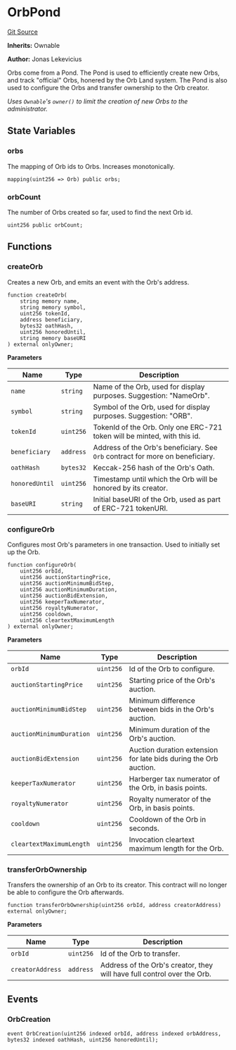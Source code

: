 # OrbPond
[Git Source](https://github.com/orbland/orb/blob/ede71e56991e5a4a14f114e02bbcc807493c9804/src/OrbPond.sol)

**Inherits:**
Ownable

**Author:**
Jonas Lekevicius

Orbs come from a Pond. The Pond is used to efficiently create new Orbs, and track "official" Orbs, honered
by the Orb Land system. The Pond is also used to configure the Orbs and transfer ownership to the Orb
creator.

*Uses `Ownable`'s `owner()` to limit the creation of new Orbs to the administrator.*


## State Variables
### orbs
The mapping of Orb ids to Orbs. Increases monotonically.


```solidity
mapping(uint256 => Orb) public orbs;
```


### orbCount
The number of Orbs created so far, used to find the next Orb id.


```solidity
uint256 public orbCount;
```


## Functions
### createOrb

Creates a new Orb, and emits an event with the Orb's address.


```solidity
function createOrb(
    string memory name,
    string memory symbol,
    uint256 tokenId,
    address beneficiary,
    bytes32 oathHash,
    uint256 honoredUntil,
    string memory baseURI
) external onlyOwner;
```
**Parameters**

|Name|Type|Description|
|----|----|-----------|
|`name`|`string`|         Name of the Orb, used for display purposes. Suggestion: "NameOrb".|
|`symbol`|`string`|       Symbol of the Orb, used for display purposes. Suggestion: "ORB".|
|`tokenId`|`uint256`|      TokenId of the Orb. Only one ERC-721 token will be minted, with this id.|
|`beneficiary`|`address`|  Address of the Orb's beneficiary. See `Orb` contract for more on beneficiary.|
|`oathHash`|`bytes32`|     Keccak-256 hash of the Orb's Oath.|
|`honoredUntil`|`uint256`| Timestamp until which the Orb will be honored by its creator.|
|`baseURI`|`string`|      Initial baseURI of the Orb, used as part of ERC-721 tokenURI.|


### configureOrb

Configures most Orb's parameters in one transaction. Used to initially set up the Orb.


```solidity
function configureOrb(
    uint256 orbId,
    uint256 auctionStartingPrice,
    uint256 auctionMinimumBidStep,
    uint256 auctionMinimumDuration,
    uint256 auctionBidExtension,
    uint256 keeperTaxNumerator,
    uint256 royaltyNumerator,
    uint256 cooldown,
    uint256 cleartextMaximumLength
) external onlyOwner;
```
**Parameters**

|Name|Type|Description|
|----|----|-----------|
|`orbId`|`uint256`|                  Id of the Orb to configure.|
|`auctionStartingPrice`|`uint256`|   Starting price of the Orb's auction.|
|`auctionMinimumBidStep`|`uint256`|  Minimum difference between bids in the Orb's auction.|
|`auctionMinimumDuration`|`uint256`| Minimum duration of the Orb's auction.|
|`auctionBidExtension`|`uint256`|    Auction duration extension for late bids during the Orb auction.|
|`keeperTaxNumerator`|`uint256`|     Harberger tax numerator of the Orb, in basis points.|
|`royaltyNumerator`|`uint256`|       Royalty numerator of the Orb, in basis points.|
|`cooldown`|`uint256`|               Cooldown of the Orb in seconds.|
|`cleartextMaximumLength`|`uint256`| Invocation cleartext maximum length for the Orb.|


### transferOrbOwnership

Transfers the ownership of an Orb to its creator. This contract will no longer be able to configure
the Orb afterwards.


```solidity
function transferOrbOwnership(uint256 orbId, address creatorAddress) external onlyOwner;
```
**Parameters**

|Name|Type|Description|
|----|----|-----------|
|`orbId`|`uint256`|          Id of the Orb to transfer.|
|`creatorAddress`|`address`| Address of the Orb's creator, they will have full control over the Orb.|


## Events
### OrbCreation

```solidity
event OrbCreation(uint256 indexed orbId, address indexed orbAddress, bytes32 indexed oathHash, uint256 honoredUntil);
```

